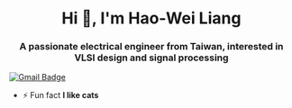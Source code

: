 <h1 align="center">Hi 👋, I'm Hao-Wei Liang</h1>
<h3 align="center">A passionate electrical engineer from Taiwan, interested in VLSI design and signal processing</h3>

[![Gmail Badge](https://img.shields.io/badge/-howard881220@gmail.com-c14438?style=flat-square&logo=Gmail&logoColor=white&link=mailto:howard881220@gmail.com)](mailto:howard881220@gmail.com)

- ⚡ Fun fact **I like cats**

<p align="left">
</p>
